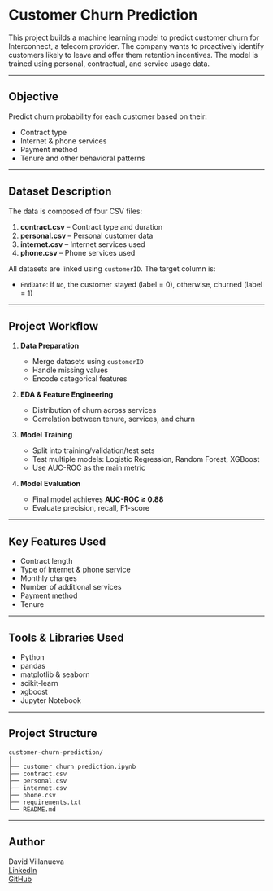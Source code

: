 #  Customer Churn Prediction

This project builds a machine learning model to predict customer churn for Interconnect, a telecom provider. The company wants to proactively identify customers likely to leave and offer them retention incentives. The model is trained using personal, contractual, and service usage data.

---

##  Objective

Predict churn probability for each customer based on their:
- Contract type
- Internet & phone services
- Payment method
- Tenure and other behavioral patterns

---

##  Dataset Description

The data is composed of four CSV files:

1. **contract.csv** – Contract type and duration
2. **personal.csv** – Personal customer data
3. **internet.csv** – Internet services used
4. **phone.csv** – Phone services used

All datasets are linked using `customerID`. The target column is:
- `EndDate`: if `No`, the customer stayed (label = 0), otherwise, churned (label = 1)

---

##  Project Workflow

1. **Data Preparation**
   - Merge datasets using `customerID`
   - Handle missing values
   - Encode categorical features

2. **EDA & Feature Engineering**
   - Distribution of churn across services
   - Correlation between tenure, services, and churn

3. **Model Training**
   - Split into training/validation/test sets
   - Test multiple models: Logistic Regression, Random Forest, XGBoost
   - Use AUC-ROC as the main metric

4. **Model Evaluation**
   - Final model achieves **AUC-ROC ≥ 0.88**
   - Evaluate precision, recall, F1-score

---

##  Key Features Used

- Contract length
- Type of Internet & phone service
- Monthly charges
- Number of additional services
- Payment method
- Tenure

---

##  Tools & Libraries Used

- Python
- pandas
- matplotlib & seaborn
- scikit-learn
- xgboost
- Jupyter Notebook

---

##  Project Structure
```
customer-churn-prediction/
│
├── customer_churn_prediction.ipynb
├── contract.csv
├── personal.csv
├── internet.csv
├── phone.csv
├── requirements.txt
└── README.md
```


---

##  Author

David Villanueva  
[LinkedIn](https://www.linkedin.com/in/david-villanueva-59659727)  
[GitHub](https://github.com/lolapaul)
